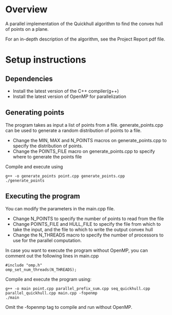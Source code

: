 # Overview
A parallel implementation of the Quickhull algorithm to find the convex hull of points on a plane. 

For an in-depth description of the algorithm, see the Project Report pdf file.

# Setup instructions

## Dependencies

* Install the latest version of the C++ compiler(g++)
* Install the latest version of OpenMP for parallelization

## Generating points

The program takes as input a list of points from a file. generate_points.cpp can be used to generate a random distribution of points to a file.

* Change the MIN, MAX and N_POINTS macros on generate_points.cpp to specify the distribution of points.
* Change the POINTS_FILE macro on generate_points.cpp to specify where to generate the points file

Compile and execute using 
```
g++ -o generate_points point.cpp generate_points.cpp
./generate_points
```

## Executing the program

You can modify the parameters in the main.cpp file.

* Change N_POINTS to specify the number of points to read from the file
* Change POINTS_FILE and HULL_FILE to specify the file from which to take the input, and the file to which to write the output convex hull
* Change the N_THREADS macro to specify the number of processors to use for the parallel computation.

In case you want to execute the program without OpenMP, you can comment out the following lines in main.cpp

```
#include "omp.h"
omp_set_num_threads(N_THREADS);
```

Compile and execute the program using:

```
g++ -o main point.cpp parallel_prefix_sum.cpp seq_quickhull.cpp parallel_quickhull.cpp main.cpp -fopenmp
./main
```

Omit the -fopenmp tag to compile and run without OpenMP.
